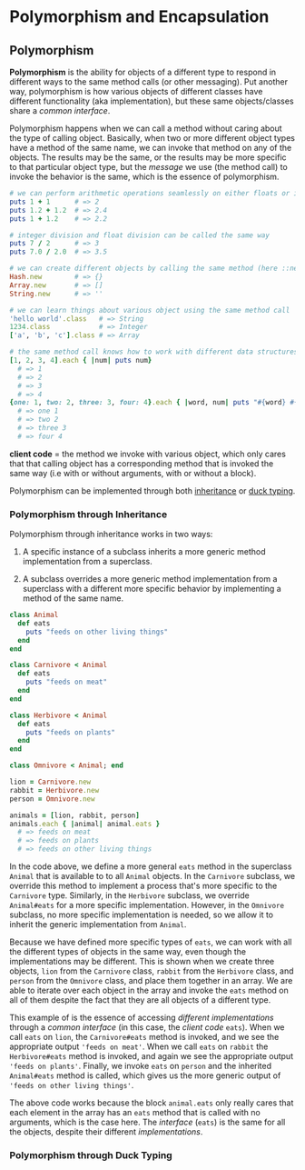 # Polymorphism and Encapsulation

## Polymorphism

**Polymorphism** is the ability for objects of a different type to respond in different ways to the same method calls (or other messaging). Put another way, polymorphism is how various objects of different classes have different functionality (aka implementation), but these same objects/classes share a _common interface_.

Polymorphism happens when we can call a method without caring about the type of calling object. Basically, when two or more different object types have a method of the same name, we can invoke that method on any of the objects. The results may be the same, or the results may be more specific to that particular object type, but the _message_ we use (the method call) to invoke the behavior is the same, which is the essence of polymorphism.

```ruby
# we can perform arithmetic operations seamlessly on either floats or integers
puts 1 + 1      # => 2
puts 1.2 + 1.2  # => 2.4
puts 1 + 1.2    # => 2.2

# integer division and float division can be called the same way
puts 7 / 2      # => 3
puts 7.0 / 2.0  # => 3.5

# we can create different objects by calling the same method (here ::new)
Hash.new        # => {}
Array.new       # => []
String.new      # => ''

# we can learn things about various object using the same method call
'hello world'.class   # => String
1234.class            # => Integer
['a', 'b', 'c'].class # => Array

# the same method call knows how to work with different data structures
[1, 2, 3, 4].each { |num| puts num}
  # => 1
  # => 2
  # => 3
  # => 4
{one: 1, two: 2, three: 3, four: 4}.each { |word, num| puts "#{word} #{num}"}
  # => one 1
  # => two 2
  # => three 3
  # => four 4
```

**client code** = the method we invoke with various object, which only cares that that calling object has a corresponding method that is invoked the same way (i.e with or without arguments, with or without a block).

Polymorphism can be implemented through both [inheritance](./inheritance.md) or [duck typing](#polymorphism-through-duck-typing).

### Polymorphism through Inheritance

Polymorphism through inheritance works in two ways:

1. A specific instance of a subclass inherits a more generic method implementation from a superclass.

2. A subclass overrides a more generic method implementation from a superclass with a different more specific behavior by implementing a method of the same name.

```ruby
class Animal
  def eats
    puts "feeds on other living things"
  end
end

class Carnivore < Animal
  def eats
    puts "feeds on meat"
  end
end

class Herbivore < Animal
  def eats
    puts "feeds on plants"
  end
end

class Omnivore < Animal; end

lion = Carnivore.new
rabbit = Herbivore.new
person = Omnivore.new

animals = [lion, rabbit, person]
animals.each { |animal| animal.eats }
  # => feeds on meat
  # => feeds on plants
  # => feeds on other living things
```

In the code above, we define a more general `eats` method in the superclass `Animal` that is available to to all `Animal` objects. In the `Carnivore` subclass, we override this method to implement a process that's more specific to the `Carnivore` type. Similarly, in the `Herbivore` subclass, we override `Animal#eats` for a more specific implementation. However, in the `Omnivore` subclass, no more specific implementation is needed, so we allow it to inherit the generic implementation from `Animal`.

Because we have defined more specific types of `eats`, we can work with all the different types of objects in the same way, even though the implementations may be different. This is shown when we create three objects, `lion` from the `Carnivore` class, `rabbit` from the `Herbivore` class, and `person` from the `Omnivore` class, and place them together in an array. We are able to iterate over each object in the array and invoke the `eats` method on all of them despite the fact that they are all objects of a different type.

This example of is the essence of accessing _different implementations_ through a _common interface_ (in this case, the _client code_ `eats`). When we call `eats` on `lion`, the `Carnivore#eats` method is invoked, and we see the appropriate output `'feeds on meat'`. When we call `eats` on `rabbit` the `Herbivore#eats` method is invoked, and again we see the appropriate output `'feeds on plants'`. Finally, we invoke `eats` on `person` and the inherited `Animal#eats` method is called, which gives us the more generic output of `'feeds on other living things'`.

The above code works because the block `animal.eats` only really cares that each element in the array has an `eats` method that is called with no arguments, which is the case here. The _interface_ (`eats`) is the same for all the objects, despite their different _implementations_.

### Polymorphism through Duck Typing
